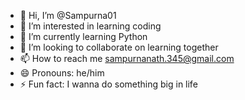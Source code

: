 - 👋 Hi, I’m @Sampurna01
- 👀 I’m interested in learning coding
- 🌱 I’m currently learning Python
- 💞️ I’m looking to collaborate on learning together
- 📫 How to reach me sampurnanath.345@gmail.com
- 😄 Pronouns: he/him
- ⚡ Fun fact: I wanna do something big in life

<!---
Sampurna01/Sampurna01 is a ✨ special ✨ repository because its `README.md` (this file) appears on your GitHub profile.
You can click the Preview link to take a look at your changes.
--->
